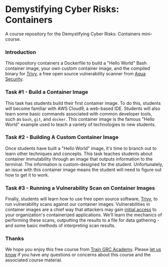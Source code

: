 # Demystifying Cyber Risks: Containers
A course repository for the Demystifying Cyber Risks: Containers mini-course.

### Introduction
This repository containers a Dockerfile to build a "Hello World" Bash container image, your own custom container image, and the compiled binary for [Trivy](https://github.com/aquasecurity/trivy/releases), a free open source vulnerability scanner from [Aqua Security](https://www.aquasec.com).

### Task #1 - Build a Container Image
This task has students build their first container image. To do this, students will become familiar with AWS Cloud9, a web-based IDE. Students will also learn some basic commands associated with common developer tools, such as `bash`, `git`, and `docker`. This container image is the famous "Hello World" example used to teach a variety of technologies to new students.

### Task #2 - Building A Custom Container Image
Once students have built a "Hello World" image, it's time to branch out to learn other techniques and concepts. This task teaches students about container immutability through an image that outputs information to the terminal. The information is custom-designed for the student. Unfortunately, an issue with this container image means the student will need to figure out how to get it to work.

### Task #3 - Running a Vulnerability Scan on Container Images
Finally, students will learn how to use free open source software, [Trivy](https://github.com/aquasecurity/trivy/releases), to run vulnerability scans against our container images. Vulnerabilities in container images are a chief way that attackers may gain [initial access](https://attack.mitre.org/tactics/TA0001/) to your organization's containerized applications. We'll learn the mechanics of performing these scans, outputting the results to a file for data gathering - and some basic methods of interpreting scan results.


### Thanks
We hope you enjoy this free course from [Train GRC Academy](https://academy.traingrc.com/). Please [let us know](mailto:solutions@traingrc.com) if you have any questions or concerns about this course and the associated course material.
